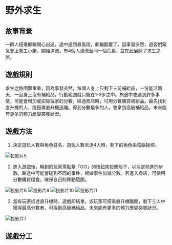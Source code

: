 # 野外求生

## 故事背景
一群人搭乘郵輪開心出遊，途中遇到暴風雨，郵輪翻覆了。因事發突然，遊客們緊急登上救生小艇，開始漂流。有4個人漂流至同一個荒島，並在此展開了求生之旅。

## 遊戲規則
求生之路困難重重，因為事發突然，每個人身上只剩下三份補給品，一份能活兩天，一旦身上沒有補給品，行動範圍就只能在1-3步之中。旅途中會遇到許多事情，可能會增加或扣除玩家的分數。經過商店時，可用分數購買補給品。最先找到直升機的人，能搭乘直升機逃離。得到分數最多的人，會拿到高級補給品，未來能有更多的體力應變突發狀況。

## 遊戲方法
1. 決定遊玩人數與角色姓名，遊玩人數未達4人時，剩下的角色由電腦操控。

![投影片5](https://user-images.githubusercontent.com/88066658/187587217-37eac497-e53a-4d6d-872d-edb6cedd6931.PNG)

2. 進入遊戲後，輪到的玩家需點擊「GO」的按鈕來投擲骰子，以決定前進的步數。路途中可能會碰到不同的事件，根據事件加減分數。若進入商店，可使用分數購買糧食，確保自己的移動範圍。

![投影片6](https://user-images.githubusercontent.com/88066658/187587607-a9183435-fbfb-4ef1-8ddd-22e01ad93a33.PNG)
![投影片9](https://user-images.githubusercontent.com/88066658/187587619-c2cd126d-b90d-453a-9ba5-23c747c48f09.PNG)
![投影片10](https://user-images.githubusercontent.com/88066658/187587626-064d2012-d69d-4e0d-85f1-1d1ae458d2a8.PNG)
![投影片11](https://user-images.githubusercontent.com/88066658/187587636-315fa5cd-f3f9-4128-86b8-dedfe4505570.PNG)

3. 當有玩家抵達直升機時，遊戲即結束。該玩家可搭乘直升機離開，剩下三人中獲得最高分數者，可得到高級補給品，未來能有更多的體力應變突發狀況。

![投影片7](https://user-images.githubusercontent.com/88066658/187587830-c6b649cf-a776-48e7-88fc-71420ce2b664.PNG)


## 遊戲分工






